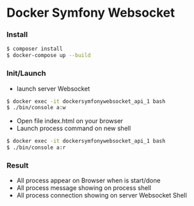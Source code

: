 Docker Symfony Websocket
========
### Install
````bash
$ composer install
$ docker-compose up --build
````

### Init/Launch
- launch server Websocket
````bash
$ docker exec -it dockersymfonywebsocket_api_1 bash
$ ./bin/console a:w
````
- Open file index.html on your browser
- Launch process command on new shell
````bash
$ docker exec -it dockersymfonywebsocket_api_1 bash
$ ./bin/console a:r
````

### Result
- All process appear on Browser when is start/done
- All process message showing on process shell 
- All process connection showing on server Websocket Shell